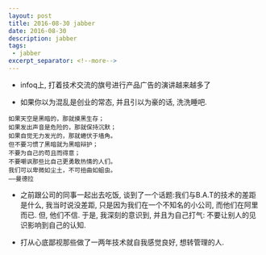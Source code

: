 ```yaml
---
layout: post
title: 2016-08-30 jabber
date: 2016-08-30
description: jabber
tags:
 - jabber
excerpt_separator: <!--more-->
---
```


* infoq上, 打着技术交流的旗号进行产品广告的演讲越来越多了

* 如果你以为混乱是创业的常态, 并且引以为豪的话, 洗洗睡吧.

```
如果天空是黑暗的，那就摸黑生存；
如果发出声音是危险的，那就保持沉默；
如果自觉无力发光的，那就蜷伏于墙角。
但不要习惯了黑暗就为黑暗辩护；
不要为自己的苟且而得意；
不要嘲讽那些比自己更勇敢热情的人们。
我们可以卑微如尘土，不可扭曲如蛆虫。
——曼德拉
```

* 之前跟公司的同事一起出去吃饭, 谈到了一个话题:我们与B.A.T的技术的差距是什么, 我当时说没差距, 只是因为我们在一个不知名的小公司, 而他们在阿里而已. 但, 他们不信. 于是, 我深刻的意识到, 并且为自己打气: 不要让别人的见识影响到自己的认知.

* 打从心底鄙视那些做了一两年技术就自我感觉良好, 想转管理的人.
